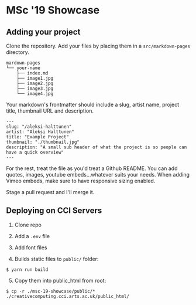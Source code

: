 # MSc '19 Showcase

## Adding your project

Clone the repository. Add your files by placing them in a `src/markdown-pages` directory.

```
mardown-pages
└── your-name
    ├── index.md
    ├── image1.jpg
    ├── image2.jpg
    ├── image3.jpg
    └── image4.jpg
```

Your markdown's frontmatter should include a slug, artist name, project title, thumbnail URL and description.

```
---
slug: "/aleksi-halttunen"
artist: "Aleksi Halttunen"
title: "Example Project"
thumbnail: "./thumbnail.jpg"
description: "A small sub header of what the project is so people can have a quick overview"
---
```

For the rest, treat the file as you'd treat a Github README. You can add quotes, images, youtube embeds…whatever suits your needs. When adding Vimeo embeds, make sure to have responsive sizing enabled.

Stage a pull request and I'll merge it.

## Deploying on CCI Servers

1. Clone repo

2. Add a `.env` file

3. Add font files

4. Builds static files to `public/` folder:

```
$ yarn run build
```

5. Copy them into public_html from root:

```
$ cp -r ./msc-19-showcase/public/* ./creativecomputing.cci.arts.ac.uk/public_html/
```
